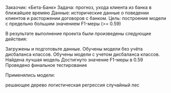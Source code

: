 Заказчик: «Бета-Банк»
Задача: прогноз, ухода клиента из банка в ближайшее времяю
Данные: исторические данные о поведении клиентов и расторжении договоров с банком.
Цель: построение модели с предельно большим значением F1-меры (>= 0.59)


В результате выполнение проекта были произведены следующие действия:

Загружены и подготовьте данные.
Обучены модели без учёта дисбаланса классов.
Обучены модели с учетом дисбаланса классов.
Найдена лучшая модель
Достигнуто значение F1-меры в 0.59
Проведено финальное тестирование

Применялись модели:

решающее дерево
логистическая регрессия
случайный лес
